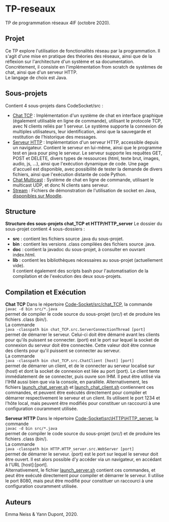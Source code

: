 # TP-reseaux
TP de programmation réseaux 4IF (octobre 2020).

## Projet

Ce TP explore l'utilisation de fonctionalités réseau par la programmation. Il s'agit d'une mise en pratique des théories des réseaux, ainsi que de la réflexion sur l'architecture d'un système et sa documentation.  
Concrètement, il consiste en l'implémentation from scratch de systèmes de chat, ainsi que d'un serveur HTTP.  
Le langage de choix est Java.

## Sous-projets

Contient 4 sous-projets dans CodeSocket/src :
- [Chat TCP](Code-Socket/src/chat_TCP) : Implémentation d'un système de chat en interface graphique (également utilisable en ligne de commande), utilisant le protocole TCP, avec N clients reliés par 1 serveur. Le système supporte la connexion de multiples utilisateurs, leur identification, ainsi que la sauvegarde et restitution de l'historique des messages.
- [Serveur HTTP](Code-Socket/src/HTTP) : Implémentation d'un serveur HTTP, accessible depuis un navigateur. Contient le serveur en lui-même, ainsi que le programme test en java pour ping le serveur. Le serveur supporte les requêtes GET, POST et DELETE, divers types de ressources (html, texte brut, images, audio, js, ...), ainsi que l'exécution dynamique de code. Une page d'accueil est disponible, avec possibilité de tester la demande de divers fichiers, ainsi que l'exécution distante de code Python.
- [Chat Multicast](Code-Socket/src/chat_multicast) : Système de chat en ligne de commande, utilisant le multicast UDP, et donc N clients sans serveur.
- [Stream](Code-Socket/src/stream) : Fichiers de démonstration de l'utilisation de socket en Java, [disponibles sur Moodle](https://moodle.insa-lyon.fr/course/view.php?id=5793).

## Structure

**Structure des sous-projets chat_TCP et HTTP/HTTP_server**
Le dossier du sous-projet contient 4 sous-dossiers :
- **src** : contient les fichiers source .java du sous-projet.
- **bin** : contient les versions .class compilées des fichiers source .java.
- **doc** : contient la javadoc du sous-projet, à consulter en ouvrant index.html.
- **lib** : contient les bibliothèques nécessaires au sous-projet (actuellement vide).  
Il contient également des scripts bash pour l'automatisation de la compilation et de l'exécution des deux sous-projets.

## Compilation et Exécution

**Chat TCP**
Dans le répertoire [Code-Socket/src/chat_TCP](Code-Socket/src/chat_TCP), la commande  
    `javac -d bin src/*.java`  
permet de compiler le code source du sous-projet (src/) et de produire les fichiers .class (bin/).  
La commande  
    `java -classpath bin chat_TCP.src.ServerConnectionThread [port]`  
permet de démarrer le serveur. Celui-ci doit être démarré avant les clients pour qu'ils puissent se connecter. (port) est le port sur lequel la socket de connexion du serveur doit être connectée. Cette valeur doit être connue des clients pour qu'il puissent se connecter au serveur.  
La commande  
    `java -classpath bin chat_TCP.src.ChatClient [host] [port]`  
permet de démarrer un client, et de le connecter au serveur localisé sur (host) et dont la socket de connexion est liée au port (port). Le client tente immédiatement de se connecter, puis ouvre son IHM. Il peut être utilisé via l'IHM aussi bien que via la console, en parallèle.
Alternativement, les fichiers [launch_chat_server.sh](Code-Socket/src/chat_TCP/launch_chat_server.sh) et [launch_chat_client.sh](Code-Socket/src/chat_TCP/launch_chat_client.sh) contiennent ces commandes, et peuvent être exécutés directement pour compiler et démarrer respectivement le serveur et un client. Ils utilisent le port 1234 et l'hôte local, mais peuvent être modifiés pour constituer un raccourci à une configuration couramment utilisée.

**Serveur HTTP**
Dans le répertoire [Code-Socket\src\HTTP\HTTP_server](Code-Socket\src\HTTP\HTTP_server), la commande  
    `javac -d bin src/*.java`  
permet de compiler le code source du sous-projet (src/) et de produire les fichiers .class (bin/).  
La commande  
    `java -classpath bin HTTP.HTTP_server.src.WebServer [port]`  
permet de démarrer le serveur. (port) est le port sur lequel le serveur doit être ouvert. Il est alors possible d'y accéder via un navigateur, en accédant à l'URL [host]:[port].  
Alternativement, le fichier [launch_server.sh](Code-Socket\src\HTTP\HTTP_server/launch_chat_server.sh) contient ces commandes, et peut être exécuté directement pour compiler et démarrer le serveur. Il utilise le port 8080, mais peut être modifié pour constituer un raccourci à une configuration couramment utilisée.

## Auteurs

Emma Neiss & Yann Dupont, 2020.

